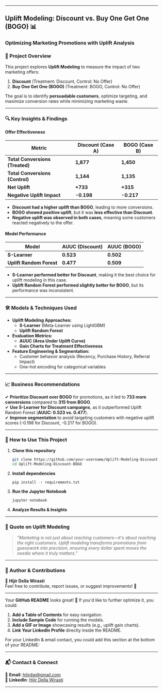 
---

## **Uplift Modeling: Discount vs. Buy One Get One (BOGO) 📊**  
### **Optimizing Marketing Promotions with Uplift Analysis**  

### **📌 Project Overview**  
This project explores **Uplift Modeling** to measure the impact of two marketing offers:  
1. **Discount** (Treatment: Discount, Control: No Offer)  
2. **Buy One Get One (BOGO)** (Treatment: BOGO, Control: No Offer)  

The goal is to identify **persuadable customers**, optimize targeting, and maximize conversion rates while minimizing marketing waste.  

---

### **🔍 Key Insights & Findings**  
#### **Offer Effectiveness**  
| **Metric**                    | **Discount (Case A)** | **BOGO (Case B)** |
|--------------------------------|----------------------|-------------------|
| **Total Conversions (Treated)** | **1,877**           | **1,450**        |
| **Total Conversions (Control)** | **1,144**           | **1,135**        |
| **Net Uplift**                  | **+733**            | **+315**         |
| **Negative Uplift Impact**       | **-0.198**          | **-0.217**       |

- **Discount had a higher uplift than BOGO**, leading to more conversions.  
- **BOGO showed positive uplift**, but it was **less effective than Discount**.  
- **Negative uplift was observed in both cases**, meaning some customers reacted negatively to the offer.  

#### **Model Performance**  
| **Model**                   | **AUUC (Discount)** | **AUUC (BOGO)** |
|-----------------------------|---------------------|-----------------|
| **S-Learner**               | **0.523**           | **0.502**       |
| **Uplift Random Forest**    | **0.477**           | **0.509**       |

- **S-Learner performed better for Discount**, making it the best choice for uplift modeling in this case.  
- **Uplift Random Forest performed slightly better for BOGO**, but its performance was inconsistent.  

---

### **🛠️ Models & Techniques Used**  
- **Uplift Modeling Approaches:**
  - **S-Learner** (Meta-Learner using LightGBM)  
  - **Uplift Random Forest**  
- **Evaluation Metrics:**  
  - **AUUC (Area Under Uplift Curve)**  
  - **Gain Charts for Treatment Effectiveness**  
- **Feature Engineering & Segmentation:**  
  - Customer behavior analysis (Recency, Purchase History, Referral Impact)  
  - One-hot encoding for categorical variables  

---

### **📈 Business Recommendations**  
✔ **Prioritize Discount over BOGO** for promotions, as it led to **733 more conversions** compared to **315 from BOGO**.  
✔ **Use S-Learner for Discount campaigns**, as it outperformed Uplift Random Forest (**AUUC: 0.523 vs. 0.477**).  
✔ **Improve segmentation** to avoid targeting customers with negative uplift scores (-0.198 for Discount, -0.217 for BOGO).  

---

### **🚀 How to Use This Project**  
1. **Clone this repository**  
   ```bash
   git clone https://github.com/your-username/Uplift-Modeling-Discount-BOGO.git
   cd Uplift-Modeling-Discount-BOGO
   ```
2. **Install dependencies**  
   ```bash
   pip install -r requirements.txt
   ```
3. **Run the Jupyter Notebook**  
   ```bash
   jupyter notebook
   ```
4. **Analyze Results & Insights**  

---

### **📢 Quote on Uplift Modeling**  
> *"Marketing is not just about reaching customers—it's about reaching the right customers. Uplift modeling transforms promotions from guesswork into precision, ensuring every dollar spent moves the needle where it truly matters."*  

---

### **📌 Author & Contributions**  
👤 **Hijir Della Wirasti**  
Feel free to contribute, report issues, or suggest improvements! 🚀  

---

Your **GitHub README** looks great! 🚀 If you'd like to further optimize it, you could:  

1. **Add a Table of Contents** for easy navigation.  
2. **Include Sample Code** for running the models.  
3. **Add a GIF or Image** showcasing results (e.g., uplift gain charts).  
4. **Link Your LinkedIn Profile** directly inside the README.  

For your LinkedIn & email contact, you could add this section at the bottom of your README:  

---

### **📬 Contact & Connect**  
📧 **Email**: [hijirdw@gmail.com](mailto:hijirdw@gmail.com)  
🔗 **LinkedIn**: [Hijir Della Wirasti](https://www.linkedin.com/in/hijirdella/)  

---

